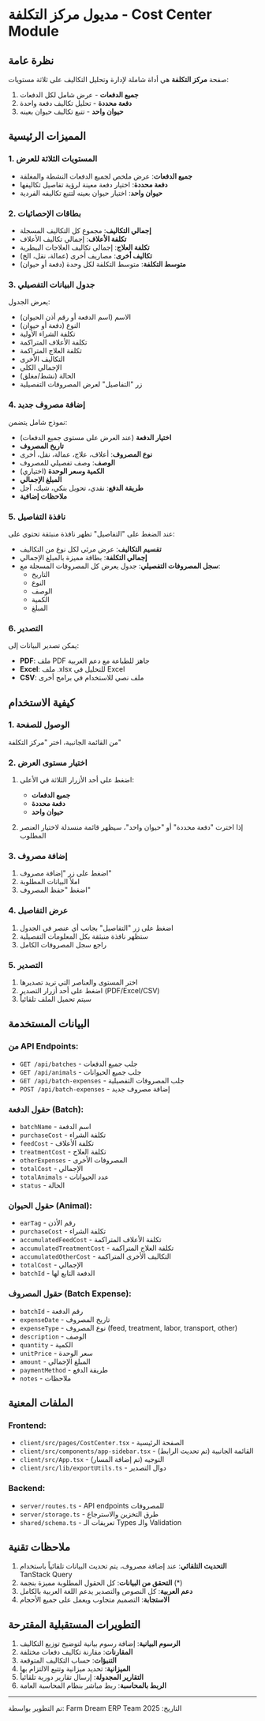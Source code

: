 # مديول مركز التكلفة - Cost Center Module

## نظرة عامة
صفحة **مركز التكلفة** هي أداة شاملة لإدارة وتحليل التكاليف على ثلاثة مستويات:
1. **جميع الدفعات** - عرض شامل لكل الدفعات
2. **دفعة محددة** - تحليل تكاليف دفعة واحدة
3. **حيوان واحد** - تتبع تكاليف حيوان بعينه

## المميزات الرئيسية

### 1. المستويات الثلاثة للعرض
- **جميع الدفعات**: عرض ملخص لجميع الدفعات النشطة والمغلقة
- **دفعة محددة**: اختيار دفعة معينة لرؤية تفاصيل تكاليفها
- **حيوان واحد**: اختيار حيوان بعينه لتتبع تكاليفه الفردية

### 2. بطاقات الإحصائيات
- **إجمالي التكاليف**: مجموع كل التكاليف المسجلة
- **تكلفة الأعلاف**: إجمالي تكاليف الأعلاف
- **تكلفة العلاج**: إجمالي تكاليف العلاجات البيطرية
- **تكاليف أخرى**: مصاريف أخرى (عمالة، نقل، الخ)
- **متوسط التكلفة**: متوسط التكلفة لكل وحدة (دفعة أو حيوان)

### 3. جدول البيانات التفصيلي
يعرض الجدول:
- الاسم (اسم الدفعة أو رقم أذن الحيوان)
- النوع (دفعة أو حيوان)
- تكلفة الشراء الأولية
- تكلفة الأعلاف المتراكمة
- تكلفة العلاج المتراكمة
- التكاليف الأخرى
- الإجمالي الكلي
- الحالة (نشط/مغلق)
- زر "التفاصيل" لعرض المصروفات التفصيلية

### 4. إضافة مصروف جديد
نموذج شامل يتضمن:
- **اختيار الدفعة** (عند العرض على مستوى جميع الدفعات)
- **تاريخ المصروف**
- **نوع المصروف**: أعلاف، علاج، عمالة، نقل، أخرى
- **الوصف**: وصف تفصيلي للمصروف
- **الكمية وسعر الوحدة** (اختياري)
- **المبلغ الإجمالي**
- **طريقة الدفع**: نقدي، تحويل بنكي، شيك، آجل
- **ملاحظات إضافية**

### 5. نافذة التفاصيل
عند الضغط على "التفاصيل" تظهر نافذة منبثقة تحتوي على:
- **تقسيم التكاليف**: عرض مرئي لكل نوع من التكاليف
- **إجمالي التكلفة**: بطاقة مميزة بالمبلغ الإجمالي
- **سجل المصروفات التفصيلي**: جدول يعرض كل المصروفات المسجلة مع:
  - التاريخ
  - النوع
  - الوصف
  - الكمية
  - المبلغ

### 6. التصدير
يمكن تصدير البيانات إلى:
- **PDF**: ملف PDF جاهز للطباعة مع دعم العربية
- **Excel**: ملف .xlsx للتحليل في Excel
- **CSV**: ملف نصي للاستخدام في برامج أخرى

## كيفية الاستخدام

### 1. الوصول للصفحة
من القائمة الجانبية، اختر "مركز التكلفة"

### 2. اختيار مستوى العرض
1. اضغط على أحد الأزرار الثلاثة في الأعلى:
   - **جميع الدفعات**
   - **دفعة محددة**
   - **حيوان واحد**

2. إذا اخترت "دفعة محددة" أو "حيوان واحد"، سيظهر قائمة منسدلة لاختيار العنصر المطلوب

### 3. إضافة مصروف
1. اضغط على زر "إضافة مصروف"
2. املأ البيانات المطلوبة
3. اضغط "حفظ المصروف"

### 4. عرض التفاصيل
1. اضغط على زر "التفاصيل" بجانب أي عنصر في الجدول
2. ستظهر نافذة منبثقة بكل المعلومات التفصيلية
3. راجع سجل المصروفات الكامل

### 5. التصدير
1. اختر المستوى والعناصر التي تريد تصديرها
2. اضغط على أحد أزرار التصدير (PDF/Excel/CSV)
3. سيتم تحميل الملف تلقائياً

## البيانات المستخدمة

### من API Endpoints:
- `GET /api/batches` - جلب جميع الدفعات
- `GET /api/animals` - جلب جميع الحيوانات
- `GET /api/batch-expenses` - جلب المصروفات التفصيلية
- `POST /api/batch-expenses` - إضافة مصروف جديد

### حقول الدفعة (Batch):
- `batchName` - اسم الدفعة
- `purchaseCost` - تكلفة الشراء
- `feedCost` - تكلفة الأعلاف
- `treatmentCost` - تكلفة العلاج
- `otherExpenses` - المصروفات الأخرى
- `totalCost` - الإجمالي
- `totalAnimals` - عدد الحيوانات
- `status` - الحالة

### حقول الحيوان (Animal):
- `earTag` - رقم الأذن
- `purchaseCost` - تكلفة الشراء
- `accumulatedFeedCost` - تكلفة الأعلاف المتراكمة
- `accumulatedTreatmentCost` - تكلفة العلاج المتراكمة
- `accumulatedOtherCost` - التكاليف الأخرى المتراكمة
- `totalCost` - الإجمالي
- `batchId` - الدفعة التابع لها

### حقول المصروف (Batch Expense):
- `batchId` - رقم الدفعة
- `expenseDate` - تاريخ المصروف
- `expenseType` - نوع المصروف (feed, treatment, labor, transport, other)
- `description` - الوصف
- `quantity` - الكمية
- `unitPrice` - سعر الوحدة
- `amount` - المبلغ الإجمالي
- `paymentMethod` - طريقة الدفع
- `notes` - ملاحظات

## الملفات المعنية

### Frontend:
- `client/src/pages/CostCenter.tsx` - الصفحة الرئيسية
- `client/src/components/app-sidebar.tsx` - القائمة الجانبية (تم تحديث الرابط)
- `client/src/App.tsx` - التوجيه (تم إضافة المسار)
- `client/src/lib/exportUtils.ts` - دوال التصدير

### Backend:
- `server/routes.ts` - API endpoints للمصروفات
- `server/storage.ts` - طرق التخزين والاسترجاع
- `shared/schema.ts` - تعريفات الـ Types والـ Validation

## ملاحظات تقنية

1. **التحديث التلقائي**: عند إضافة مصروف، يتم تحديث البيانات تلقائياً باستخدام TanStack Query
2. **التحقق من البيانات**: كل الحقول المطلوبة مميزة بنجمة (*)
3. **دعم العربية**: كل النصوص والتصدير يدعم اللغة العربية بالكامل
4. **الاستجابة**: التصميم متجاوب ويعمل على جميع الأحجام

## التطويرات المستقبلية المقترحة

1. **الرسوم البيانية**: إضافة رسوم بيانية لتوضيح توزيع التكاليف
2. **المقارنات**: مقارنة تكاليف دفعات مختلفة
3. **التنبؤات**: حساب التكاليف المتوقعة
4. **الميزانية**: تحديد ميزانية وتتبع الالتزام بها
5. **التقارير المجدولة**: إرسال تقارير دورية تلقائياً
6. **الربط بالمحاسبة**: ربط مباشر بنظام المحاسبة العامة

---

تم التطوير بواسطة: Farm Dream ERP Team
التاريخ: 2025
